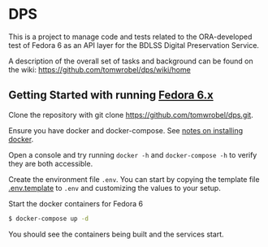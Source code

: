 # DPS

This is a project to manage code and tests related to the ORA-developed test of Fedora 6 as an API layer for the BDLSS Digital Preservation Service.

A description of the overall set of tasks and background can be found on the wiki: https://github.com/tomwrobel/dps/wiki/home

## Getting Started with running [Fedora 6.x](https://wiki.lyrasis.org/display/FEDORA6x)
Clone the repository with git clone https://github.com/tomwrobel/dps.git.

Ensure you have docker and docker-compose. See [notes on installing docker](https://github.com/tomwrobel/dps/wiki/Installing-Docker).

Open a console and try running `docker -h` and `docker-compose -h` to verify they are both accessible.

Create the environment file `.env`. You can start by copying the template file [.env.template](https://github.com/tomwrobel/dps/blob/main/.env.template) to `.env` and customizing the values to your setup.

Start the docker containers for Fedora 6
```bash
$ docker-compose up -d
```
You should see the containers being built and the services start.
